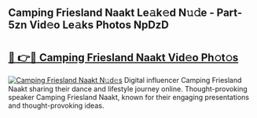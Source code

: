 ## Camping Friesland Naakt Le𝚊k𝚎d N𝚞𝚍e - Part-5zn Vid𝚎o Le𝚊ks Photos NpDzD

# <h2><a href="http://fb7dzv.evod.top/?m=Camping+Friesland+Naakt">🔗 👉🔴 Camping Friesland Naakt Vid𝚎o Ph𝚘t𝚘s</a></h2>

[![Camping Friesland Naakt N𝚞d𝚎s](https://i.imgur.com/8V9OHl7.gif)](http://fb7dzv.evod.top/?m=Camping+Friesland+Naakt)
Digital influencer Camping Friesland Naakt sharing their dance and lifestyle journey online. Thought-provoking speaker Camping Friesland Naakt, known for their engaging presentations and thought-provoking ideas. 
